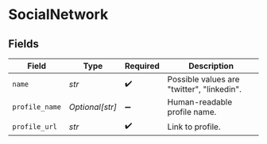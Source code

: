 # SocialNetwork


## Fields

| Field                                      | Type                                       | Required                                   | Description                                |
| ------------------------------------------ | ------------------------------------------ | ------------------------------------------ | ------------------------------------------ |
| `name`                                     | *str*                                      | :heavy_check_mark:                         | Possible values are "twitter", "linkedin". |
| `profile_name`                             | *Optional[str]*                            | :heavy_minus_sign:                         | Human-readable profile name.               |
| `profile_url`                              | *str*                                      | :heavy_check_mark:                         | Link to profile.                           |